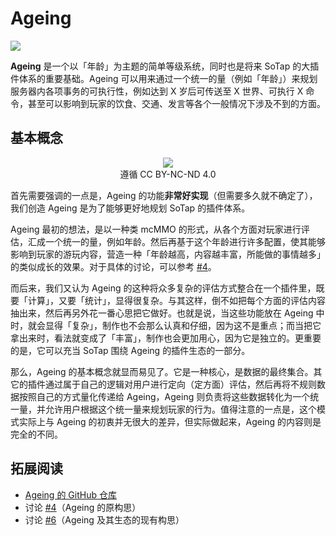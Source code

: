 # Ageing

![](https://img.shields.io/badge/version-extraBeta-aaa)

**Ageing** 是一个以「年龄」为主题的简单等级系统，同时也是将来 SoTap 的大插件体系的重要基础。Ageing 可以用来通过一个统一的量（例如「年龄」）来规划服务器内各项事务的可执行性，例如达到 X 岁后可传送至 X 世界、可执行 X 命令，甚至可以影响到玩家的饮食、交通、发言等各个一般情况下涉及不到的方面。

## 基本概念

<figure style="text-align: center">
    <img src="https://i.loli.net/2020/07/25/UMwNLlBk23hHKWj.png">
    <figcaption>遵循 CC BY-NC-ND 4.0</figcaption>
</figure>

首先需要强调的一点是，Ageing 的功能**非常好实现**（但需要多久就不确定了），我们创造 Ageing 是为了能够更好地规划 SoTap 的插件体系。

Ageing 最初的想法，是以一种类 mcMMO 的形式，从各个方面对玩家进行评估，汇成一个统一的量，例如年龄。然后再基于这个年龄进行许多配置，使其能够影响到玩家的游玩内容，营造一种「年龄越高，内容越丰富，所能做的事情越多」的类似成长的效果。对于具体的讨论，可以参考 [#4](https://github.com/sotapmc/Discussion/issues/4)。

而后来，我们又认为 Ageing 的这种将众多复杂的评估方式整合在一个插件里，既要「计算」，又要「统计」，显得很复杂。与其这样，倒不如把每个方面的评估内容抽出来，然后再另外花一番心思把它做好。也就是说，当这些功能放在 Ageing 中时，就会显得「复杂」，制作也不会那么认真和仔细，因为这不是重点；而当把它拿出来时，看法就变成了「丰富」，制作也会更加用心，因为它是独立的。更重要的是，它可以充当 SoTap 围绕 Ageing 的插件生态的一部分。

那么，Ageing 的基本概念就显而易见了。它是一种核心，是数据的最终集合。其它的插件通过属于自己的逻辑对用户进行定向（定方面）评估，然后再将不规则数据按照自己的方式量化传递给 Ageing，Ageing 则负责将这些数据转化为一个统一量，并允许用户根据这个统一量来规划玩家的行为。值得注意的一点是，这个模式实际上与 Ageing 的初衷并无很大的差异，但实际做起来，Ageing 的内容则是完全的不同。

## 拓展阅读

- [Ageing 的 GitHub 仓库](https://github.com/sotapmc/Ageing)
- 讨论 [#4](https://github.com/sotapmc/Discussion/issues/4)（Ageing 的原构思）
- 讨论 [#6](https://github.com/sotapmc/Discussion/issues/6)（Ageing 及其生态的现有构思）